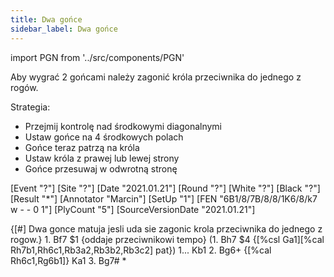 ```yaml
---
title: Dwa gońce
sidebar_label: Dwa gońce
---
```


import PGN from '../src/components/PGN'

Aby wygrać 2 gońcami należy zagonić króla przeciwnika do jednego z rogów.

Strategia:

* Przejmij kontrolę nad środkowymi diagonalnymi
* Ustaw gońce na 4 środkowych polach
* Gońce teraz patrzą na króla
* Ustaw króla z prawej lub lewej strony
* Gońce przesuwaj w odwrotną stronę 

<PGN>
[Event "?"]
[Site "?"]
[Date "2021.01.21"]
[Round "?"]
[White "?"]
[Black "?"]
[Result "*"]
[Annotator "Marcin"]
[SetUp "1"]
[FEN "6B1/8/7B/8/8/1K6/8/k7 w - - 0 1"]
[PlyCount "5"]
[SourceVersionDate "2021.01.21"]

{[#] Dwa gonce matuja jesli uda sie zagonic krola przeciwnika do jednego z
rogow.} 1. Bf7 $1 {oddaje przeciwnikowi tempo} (1. Bh7 $4 {[%csl Ga1][%cal
Rh7b1,Rh6c1,Rb3a2,Rb3b2,Rb3c2] pat}) 1... Kb1 2. Bg6+ {[%cal Rh6c1,Rg6b1]} Ka1
3. Bg7# *
</PGN>
